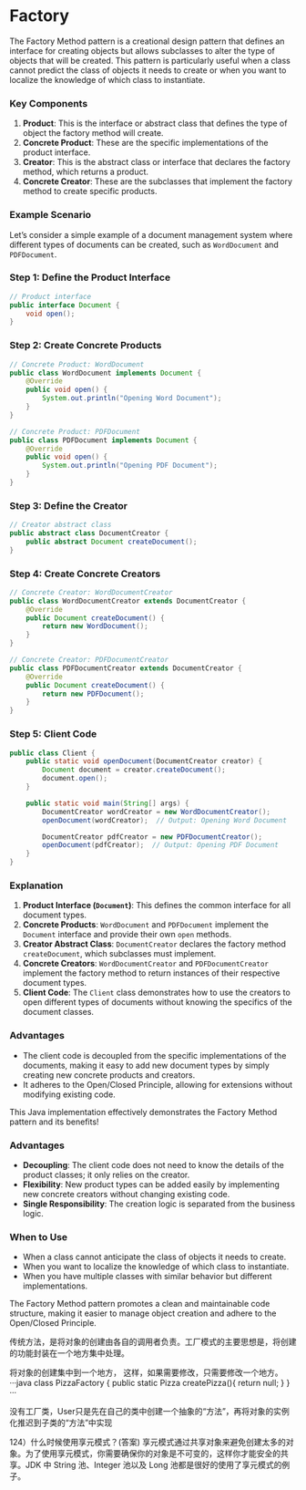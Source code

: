 # Factory

The Factory Method pattern is a creational design pattern that defines an interface for creating objects but allows subclasses to alter the type of objects that will be created. This pattern is particularly useful when a class cannot predict the class of objects it needs to create or when you want to localize the knowledge of which class to instantiate.

### Key Components

1. **Product**: This is the interface or abstract class that defines the type of object the factory method will create.
2. **Concrete Product**: These are the specific implementations of the product interface.
3. **Creator**: This is the abstract class or interface that declares the factory method, which returns a product.
4. **Concrete Creator**: These are the subclasses that implement the factory method to create specific products.

### Example Scenario

Let’s consider a simple example of a document management system where different types of documents can be created, such as `WordDocument` and `PDFDocument`.


### Step 1: Define the Product Interface

```java
// Product interface
public interface Document {
    void open();
}
```

### Step 2: Create Concrete Products

```java
// Concrete Product: WordDocument
public class WordDocument implements Document {
    @Override
    public void open() {
        System.out.println("Opening Word Document");
    }
}

// Concrete Product: PDFDocument
public class PDFDocument implements Document {
    @Override
    public void open() {
        System.out.println("Opening PDF Document");
    }
}
```

### Step 3: Define the Creator

```java
// Creator abstract class
public abstract class DocumentCreator {
    public abstract Document createDocument();
}
```

### Step 4: Create Concrete Creators

```java
// Concrete Creator: WordDocumentCreator
public class WordDocumentCreator extends DocumentCreator {
    @Override
    public Document createDocument() {
        return new WordDocument();
    }
}

// Concrete Creator: PDFDocumentCreator
public class PDFDocumentCreator extends DocumentCreator {
    @Override
    public Document createDocument() {
        return new PDFDocument();
    }
}
```

### Step 5: Client Code

```java
public class Client {
    public static void openDocument(DocumentCreator creator) {
        Document document = creator.createDocument();
        document.open();
    }

    public static void main(String[] args) {
        DocumentCreator wordCreator = new WordDocumentCreator();
        openDocument(wordCreator);  // Output: Opening Word Document

        DocumentCreator pdfCreator = new PDFDocumentCreator();
        openDocument(pdfCreator);  // Output: Opening PDF Document
    }
}
```

### Explanation

1. **Product Interface (`Document`)**: This defines the common interface for all document types.
2. **Concrete Products**: `WordDocument` and `PDFDocument` implement the `Document` interface and provide their own `open` methods.
3. **Creator Abstract Class**: `DocumentCreator` declares the factory method `createDocument`, which subclasses must implement.
4. **Concrete Creators**: `WordDocumentCreator` and `PDFDocumentCreator` implement the factory method to return instances of their respective document types.
5. **Client Code**: The `Client` class demonstrates how to use the creators to open different types of documents without knowing the specifics of the document classes.

### Advantages
- The client code is decoupled from the specific implementations of the documents, making it easy to add new document types by simply creating new concrete products and creators.
- It adheres to the Open/Closed Principle, allowing for extensions without modifying existing code.

This Java implementation effectively demonstrates the Factory Method pattern and its benefits!

### Advantages
- **Decoupling**: The client code does not need to know the details of the product classes; it only relies on the creator.
- **Flexibility**: New product types can be added easily by implementing new concrete creators without changing existing code.
- **Single Responsibility**: The creation logic is separated from the business logic.

### When to Use
- When a class cannot anticipate the class of objects it needs to create.
- When you want to localize the knowledge of which class to instantiate.
- When you have multiple classes with similar behavior but different implementations.

The Factory Method pattern promotes a clean and maintainable code structure, making it easier to manage object creation and adhere to the Open/Closed Principle.



传统方法，是将对象的创建由各自的调用者负责。工厂模式的主要思想是，将创建的功能封装在一个地方集中处理。


将对象的创建集中到一个地方， 这样，如果需要修改，只需要修改一个地方。
···java
class PizzaFactory {
	public static Pizza createPizza(){
		return null;
	}
}
···

没有工厂类，User只是先在自己的类中创建一个抽象的“方法”，再将对象的实例化推迟到子类的“方法”中实现


 

124）什么时候使用享元模式？(答案)
享元模式通过共享对象来避免创建太多的对象。为了使用享元模式，你需要确保你的对象是不可变的，这样你才能安全的共享。JDK 中 String 池、Integer 池以及 Long 池都是很好的使用了享元模式的例子。
